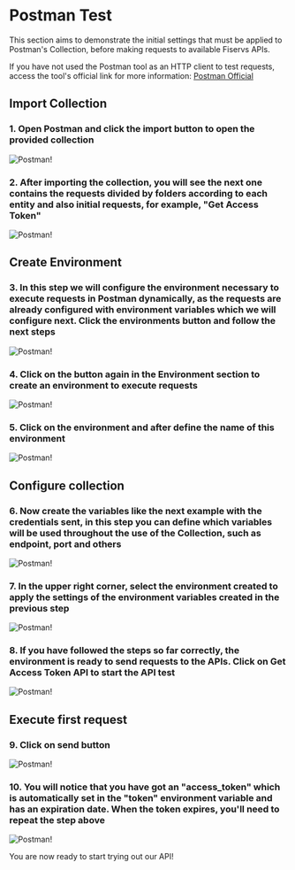 # Postman Test

This section aims to demonstrate the initial settings that must be applied to Postman's Collection, before making requests to available Fiservs APIs.

If you have not used the Postman tool as an HTTP client to test requests, access the tool's official link for more information: [Postman Official](https://www.postman.com/)

## Import Collection

### 1. Open Postman and click the import button to open the provided collection

![Postman!](/assets/images/postman/postman-tutorial_1.png "Postman")

### 2. After importing the collection, you will see the next one contains the requests divided by folders according to each entity and also initial requests, for example, "Get Access Token"

![Postman!](/assets/images/postman/postman-tutorial_2.png "Postman")

## Create Environment

### 3. In this step we will configure the environment necessary to execute requests in Postman dynamically, as the requests are already configured with environment variables which we will configure next. Click the environments button and follow the next steps

![Postman!](/assets/images/postman/postman-tutorial_3.png "Postman")

### 4. Click on the button again in the Environment section to create an environment to execute requests

![Postman!](/assets/images/postman/postman-tutorial_4.png "Postman")

### 5. Click on the environment and after define the name of this environment

![Postman!](/assets/images/postman/postman-tutorial_5.png "Postman")

## Configure collection

### 6. Now create the variables like the next example with the credentials sent, in this step you can define which variables will be used throughout the use of the Collection, such as endpoint, port and others

![Postman!](/assets/images/postman/postman-tutorial_6.png "Postman")

### 7. In the upper right corner, select the environment created to apply the settings of the environment variables created in the previous step

![Postman!](/assets/images/postman/postman-tutorial_7.png "Postman")

### 8. If you have followed the steps so far correctly, the environment is ready to send requests to the APIs. Click on Get Access Token API to start the API test

![Postman!](/assets/images/postman/postman-tutorial_8.png "Postman")

## Execute first request

### 9. Click on send button

![Postman!](/assets/images/postman/postman-tutorial_9.png "Postman")

### 10. You will notice that you have got an "access_token" which is automatically set in the "token" environment variable and has an expiration date. When the token expires, you'll need to repeat the step above

![Postman!](/assets/images/postman/postman-tutorial_10.png "Postman")

You are now ready to start trying out our API!
